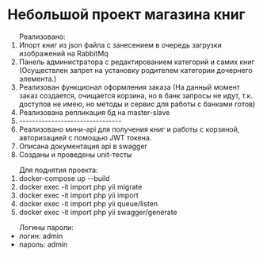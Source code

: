 <h1>Небольшой проект магазина книг</h1>
<ol>Реализовано:
<li>Ипорт книг из json файла с занесением в очередь загрузки изображений на RabbitMq</li>
<li>Панель администратора с редактированием категорий и самих книг (Осуществлен запрет на установку родителем категории дочернего элемента.)</li>
<li>Реализован функционал оформления заказа (На данный момент заказ создается, очищается корзина, но в банк запросы не идут, т.к. доступов не имею, но методы и сервис для работы с банками готов)</li>
<li>Реализована репликация бд на master-slave</li>

<li>--------------------------------</li>
<li>Реализовано мини-api для получения книг и работы с корзиной, авторизацией с помощью JWT токена.</li>
<li>Описана документация api в swagger</li>
<li>Созданы и проведены unit-тесты</li>
</ol> 

<ol>Для поднятия проекта:
<li>docker-compose up --build</li>
<li>docker exec -it import php yii migrate</li>
<li>docker exec -it import php yii import</li>
<li>docker exec -it import php yii queue/listen</li>
<li>docker exec -it import php yii swagger/generate</li>
</ol>

<ul>Логины пароли:
<li>логин: admin</li> 
<li>пароль: admin</li>
</ul>

